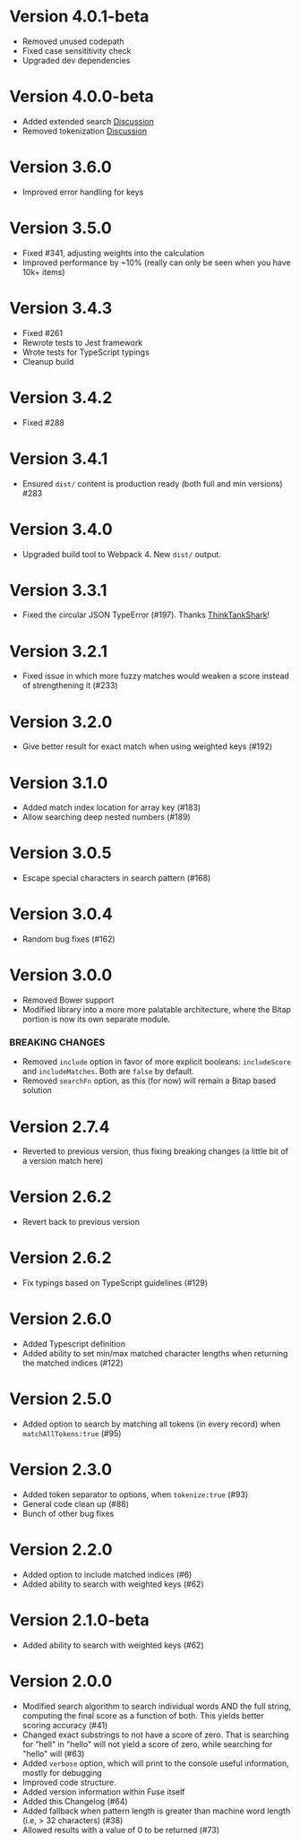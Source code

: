 # Version 4.0.1-beta

- Removed unused codepath
- Fixed case sensititivity check
- Upgraded dev dependencies

# Version 4.0.0-beta

- Added extended search [Discussion](https://github.com/krisk/Fuse/issues/356)
- Removed tokenization [Discussion](https://github.com/krisk/Fuse/issues/355)

# Version 3.6.0

- Improved error handling for keys

# Version 3.5.0

- Fixed #341, adjusting weights into the calculation
- Improved performance by ~10% (really can only be seen when you have 10k+ items)

# Version 3.4.3

- Fixed #261
- Rewrote tests to Jest framework
- Wrote tests for TypeScript typings
- Cleanup build

# Version 3.4.2

- Fixed #288

# Version 3.4.1

- Ensured `dist/` content is production ready (both full and min versions) #283

# Version 3.4.0

- Upgraded build tool to Webpack 4. New `dist/` output.

# Version 3.3.1

- Fixed the circular JSON TypeError (#197). Thanks [ThinkTankShark](https://github.com/ThinkTankShark)!

# Version 3.2.1

- Fixed issue in which more fuzzy matches would weaken a score instead of strengthening it (#233)

# Version 3.2.0

- Give better result for exact match when using weighted keys (#192)

# Version 3.1.0

- Added match index location for array key (#183)
- Allow searching deep nested numbers (#189)

# Version 3.0.5

- Escape special characters in search pattern (#168)

# Version 3.0.4

- Random bug fixes (#162)

# Version 3.0.0

- Removed Bower support
- Modified library into a more more palatable architecture, where the Bitap portion is now its own separate module.

### BREAKING CHANGES

- Removed `include` option in favor of more explicit booleans: `includeScore` and `includeMatches`. Both are `false` by default.
- Removed `searchFn` option, as this (for now) will remain a Bitap based solution

# Version 2.7.4

- Reverted to previous version, thus fixing breaking changes (a little bit of a version match here)

# Version 2.6.2

- Revert back to previous version

# Version 2.6.2

- Fix typings based on TypeScript guidelines (#129)

# Version 2.6.0

- Added Typescript definition
- Added ability to set min/max matched character lengths when returning the matched indices (#122)

# Version 2.5.0

- Added option to search by matching all tokens (in every record) when `matchAllTokens:true` (#95)

# Version 2.3.0

- Added token separator to options, when `tokenize:true` (#93)
- General code clean up (#88)
- Bunch of other bug fixes

# Version 2.2.0

- Added option to include matched indices (#6)
- Added ability to search with weighted keys (#62)

# Version 2.1.0-beta

- Added ability to search with weighted keys (#62)

# Version 2.0.0

- Modified search algorithm to search individual words AND the full string, computing the final score as a function of both. This yields better scoring accuracy (#41)
- Changed exact substrings to not have a score of zero. That is searching for "hell" in "hello" will not yield a score of zero, while searching for "hello" will (#63)
- Added `verbose` option, which will print to the console useful information, mostly for debugging
- Improved code structure.
- Added version information within Fuse itself
- Added this Changelog (#64)
- Added fallback when pattern length is greater than machine word length (i.e, > 32 characters) (#38)
- Allowed results with a value of 0 to be returned (#73)

